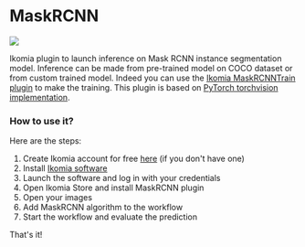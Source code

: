 # MaskRCNN

![](https://blog.ikomia.com/wp-content/uploads/2021/02/maskrcnn.jpg)

Ikomia plugin to launch inference on Mask RCNN instance segmentation model. Inference can be made from pre-trained model on COCO dataset or from custom trained model. Indeed you can use the [Ikomia MaskRCNNTrain plugin](https://github.com/Ikomia-dev/MaskRCNNTrain) to make the training. This plugin is based on [PyTorch torchvision implementation](https://github.com/pytorch/vision).

### How to use it?
Here are the steps:

1. Create Ikomia account for free [here](https://ikomia.com/accounts/signup/) (if you don't have one)
2. Install [Ikomia software](https://ikomia.com/en/download)
3. Launch the software and log in with your credentials
4. Open Ikomia Store and install MaskRCNN plugin
5. Open your images
6. Add MaskRCNN algorithm to the workflow
7. Start the workflow and evaluate the prediction

That's it!
